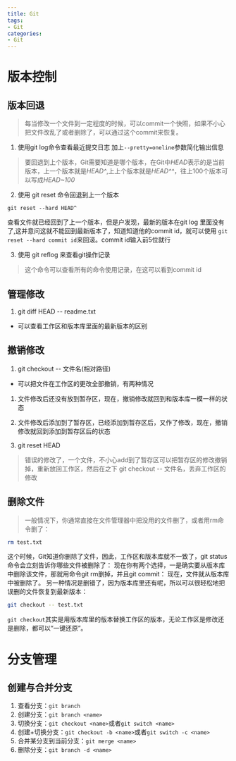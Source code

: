 ```yaml
---
title: Git
tags: 
- Git
categories: 
- Git
---
```

# 版本控制
## 版本回退
> 每当修改一个文件到一定程度的时候，可以commit一个快照，如果不小心把文件改乱了或者删除了，可以通过这个commit来恢复。

1. 使用git log命令查看最近提交日志 加上`--pretty=oneline`参数简化输出信息
>要回退到上个版本，Git需要知道是哪个版本，在Git中*HEAD*表示的是当前版本，上一个版本就是*HEAD^*,上上个版本就是*HEAD^^*，往上100个版本可以写成*HEAD~100*

2. 使用 git reset 命令回退到上一个版本
```git
git reset --hard HEAD^
```
查看文件就已经回到了上一个版本，但是户发现，最新的版本在git log 里面没有了,这并意问这就不能回到最新版本了，知道知道他的commit id，就可以使用 `git reset --hard commit id`来回滚。commit id输入前5位就行

3. 使用 git reflog 来查看git操作记录
>这个命令可以查看所有的命令使用记录，在这可以看到commit id

## 管理修改

1. git diff HEAD -- readme.txt
- 可以查看工作区和版本库里面的最新版本的区别

## 撤销修改
1. git checkout -- 文件名(相对路径)
 - 可以把文件在工作区的更改全部撤销，有两种情况
  1. 文件修改后还没有放到暂存区，现在，撤销修改就回到和版本库一模一样的状态
  2. 文件修改后添加到了暂存区，已经添加到暂存区后，又作了修改，现在，撤销修改就回到添加到暂存区后的状态

2. git reset HEAD <file>
> 错误的修改了，一个文件，不小心add到了暂存区可以把暂存区的修改撤销掉，重新放回工作区，然后在之下 git checkout -- 文件名，丢弃工作区的修改

## 删除文件
> 一般情况下，你通常直接在文件管理器中把没用的文件删了，或者用rm命令删了：
```bash
rm test.txt
```
这个时候，Git知道你删除了文件，因此，工作区和版本库就不一致了，git status命令会立刻告诉你哪些文件被删除了：
现在你有两个选择，一是确实要从版本库中删除该文件，那就用命令git rm删掉，并且git commit：
现在，文件就从版本库中被删除了。
另一种情况是删错了，因为版本库里还有呢，所以可以很轻松地把误删的文件恢复到最新版本：
```bash
git checkout -- test.txt
```
`git checkout`其实是用版本库里的版本替换工作区的版本，无论工作区是修改还是删除，都可以“一键还原”。

# 分支管理

## 创建与合并分支
1. 查看分支：`git branch`
2. 创建分支：`git branch <name>`
3. 切换分支：`git checkout <name>`或者`git switch <name>`
4. 创建+切换分支：`git checkout -b <name>`或者`git switch -c <name>`
5. 合并某分支到当前分支：`git merge <name>`
6. 删除分支：`git branch -d <name>`